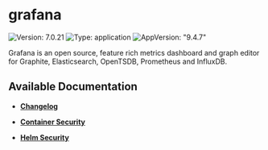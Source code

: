 # grafana

![Version: 7.0.21](https://img.shields.io/badge/Version-7.0.21-informational?style=flat-square) ![Type: application](https://img.shields.io/badge/Type-application-informational?style=flat-square) ![AppVersion: "9.4.7"](https://img.shields.io/badge/AppVersion-"9.4.7"-informational?style=flat-square)

Grafana is an open source, feature rich metrics dashboard and graph editor for Graphite, Elasticsearch, OpenTSDB, Prometheus and InfluxDB.

## Available Documentation

- [**Changelog**](CHANGELOG)

- [**Container Security**](container-security)

- [**Helm Security**](helm-security)

